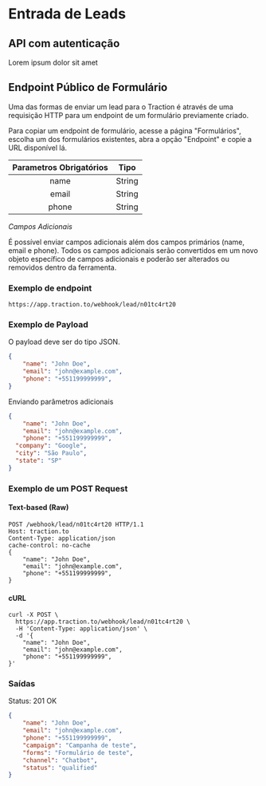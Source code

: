 # Entrada de Leads

## API com autenticação

Lorem ipsum dolor sit amet

## Endpoint Público de Formulário

Uma das formas de enviar um lead para o Traction é através de uma requisição HTTP para um endpoint de um formulário previamente criado.

Para copiar um endpoint de formulário, acesse a página "Formulários", escolha um dos formulários existentes, abra a opção "Endpoint" e copie a URL disponível lá.

| **Parametros Obrigatórios** | **Tipo** |
| :-------------------------: | :------: |
|            name             |  String  |
|            email            |  String  |
|            phone            |  String  |


*Campos Adicionais*

É possível enviar campos adicionais além dos campos primários (name, email e phone). Todos os campos adicionais serão convertidos em um novo objeto específico de campos adicionais e poderão ser alterados ou removidos dentro da ferramenta. 

### Exemplo de endpoint

```
https://app.traction.to/webhook/lead/n01tc4rt20
```

### Exemplo de Payload

O payload deve ser do tipo JSON.

```JSON
{
	"name": "John Doe",
	"email": "john@example.com",
	"phone": "+551199999999",
}
```

Enviando parâmetros adicionais

```JSON
{
	"name": "John Doe",
	"email": "john@example.com",
	"phone": "+551199999999",
  "company": "Google",
  "city": "São Paulo",
  "state": "SP"
}
```

### Exemplo de um POST Request

#### Text-based (Raw)

```HTTP
POST /webhook/lead/n01tc4rt20 HTTP/1.1
Host: traction.to
Content-Type: application/json
cache-control: no-cache
{
	"name": "John Doe",
	"email": "john@example.com",
	"phone": "+551199999999",
}
```

#### cURL

```cURL
curl -X POST \
  https://app.traction.to/webhook/lead/n01tc4rt20 \
  -H 'Content-Type: application/json' \
  -d '{
	"name": "John Doe",
	"email": "john@example.com",
	"phone": "+551199999999",
}'
```

### Saídas

Status: 201 OK

```JSON
{
    "name": "John Doe",
    "email": "john@example.com",
    "phone": "+551199999999",
    "campaign": "Campanha de teste",
    "forms": "Formulário de teste",
    "channel": "Chatbot",
    "status": "qualified"
}
```
